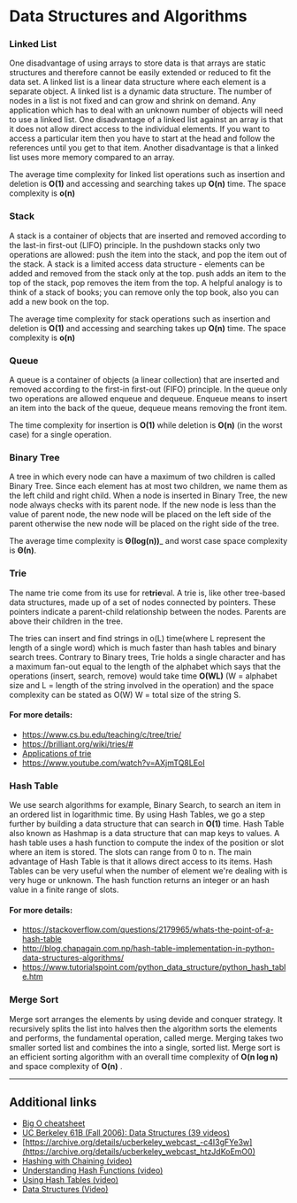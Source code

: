 # Data Structures and Algorithms
### Linked List

One disadvantage of using arrays to store data is that arrays are static structures and therefore cannot be easily extended or reduced to fit the data set. A linked list is a linear data structure where each element is a separate object.
A linked list is a dynamic data structure. The number of nodes in a list is not fixed and can grow and shrink on demand. Any application which has to deal with an unknown number of objects will need to use a linked list.
One disadvantage of a linked list against an array is that it does not allow direct access to the individual elements. If you want to access a particular item then you have to start at the head and follow the references until you get to that item.
Another disadvantage is that a linked list uses more memory compared to an array.

The average time complexity for linked list operations such as insertion and deletion is __O(1)__ and accessing and searching takes up __O(n)__ time. 
The space complexity is __o(n)__

### Stack

A stack is a container of objects that are inserted and removed according to the last-in first-out (LIFO) principle. In the pushdown stacks only two operations are allowed: push the item into the stack, and pop the item out of the stack. A stack is a limited access data structure - elements can be added and removed from the stack only at the top. push adds an item to the top of the stack, pop removes the item from the top. A helpful analogy is to think of a stack of books; you can remove only the top book, also you can add a new book on the top.

The average time complexity for stack operations such as insertion and deletion is __O(1)__ and accessing and searching takes up __O(n)__ time. 
The space complexity is __o(n)__

### Queue

A queue is a container of objects (a linear collection) that are inserted and removed according to the first-in first-out (FIFO) principle.  In the queue only two operations are allowed enqueue and dequeue. Enqueue means to insert an item into the back of the queue, dequeue means removing the front item.

The time complexity for insertion is __O(1)__ while deletion is __O(n)__ (in the worst case) for a single operation.
### Binary Tree

A tree in which every node can have a maximum of two children is called Binary Tree. Since each element has at most two children, we name them as the left child and right child. When a node is inserted in Binary Tree, the new node always checks with its parent node. If the new node is less than the value of parent node, the new node will be placed on the left side of the parent otherwise the new node will be placed on the right side of the tree.

The average time complexity is __Θ(log(n))___ and worst case space complexity is __Θ(n)__. 

### Trie

The name trie come from its use for re<b>trie</b>val. A trie is, like other tree-based data structures, made up of a set of nodes connected by pointers. These pointers indicate a parent-child relationship between the nodes. Parents are above their children in the tree. 

The tries can insert and find strings in o(L) time(where L represent the length of a single word) which is much faster than hash tables and binary search trees. Contrary to Binary trees, Trie holds a single character and has a maximum fan-out equal to the length of the alphabet which says that the operations (insert, search, remove) would take time __O(WL)__ (W = alphabet size  and L = length of the string involved in the operation) and the space complexity can be stated as O(W) W = total size of the string S.

#### For more details:
* https://www.cs.bu.edu/teaching/c/tree/trie/
* https://brilliant.org/wiki/tries/#
* [Applications of trie](http://blog.xebia.in/index.php/2015/09/28/applications-of-trie-data-structure/)
* https://www.youtube.com/watch?v=AXjmTQ8LEoI

### Hash Table

We use search algorithms for example, Binary Search, to search an item in an ordered list in logarithmic time. By using Hash Tables, we go a step further by building a data structure that can search in __O(1)__ time. Hash Table also known as Hashmap is a data structure that can map keys to values.
A hash table uses a hash function to compute the index of the position or slot where an item is stored. The slots can range from 0 to n. 
The main advantage of Hash Table is that it allows direct access to its items. Hash Tables can be very useful when the number of element we're dealing with is very huge or unknown. The hash function returns an integer or an hash value in a finite range of slots.

#### For more details:
* https://stackoverflow.com/questions/2179965/whats-the-point-of-a-hash-table
* http://blog.chapagain.com.np/hash-table-implementation-in-python-data-structures-algorithms/
* https://www.tutorialspoint.com/python_data_structure/python_hash_table.htm
### Merge Sort

Merge sort arranges the elements by using devide and conquer strategy. It recursively splits the list into halves then the algorithm sorts the elements and performs, the fundamental operation, called merge. Merging takes two smaller sorted list and combines the into a single, sorted list. Merge sort is an efficient sorting algorithm with an overall time complexity of __O(n log n)__ and space complexity of __O(n)__ .
<hr></hr>

## Additional links 

* [Big O cheatsheet](https://www.bigocheatsheet.com/)
* [UC Berkeley 61B (Fall 2006): Data Structures (39 videos)](https://archive.org/details/ucberkeley-webcast-PL4BBB74C7D2A1049C)
* [https://archive.org/details/ucberkeley_webcast_-c4I3gFYe3w](https://archive.org/details/ucberkeley_webcast_htzJdKoEmO0)
* [Hashing with Chaining (video)](https://www.youtube.com/watch?v=0M_kIqhwbFo&list=PLUl4u3cNGP61Oq3tWYp6V_F-5jb5L2iHb&index=8)
* [Understanding Hash Functions (video)](https://archive.org/details/0102WhatYouShouldKnow/06_02-understandingHashFunctions.mp4)
* [Using Hash Tables (video)](https://archive.org/details/0102WhatYouShouldKnow/06_03-usingHashTables.mp4)
* [Data Structures (Video)](https://www.coursera.org/learn/data-structures/home/week/3)
